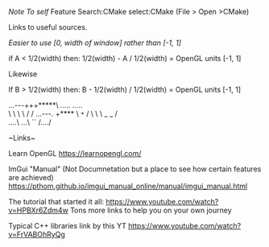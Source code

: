 *Note To self* 
Feature Search:CMake select:CMake (File > Open >CMake)

Links to useful sources.

*Easier to use [0, width of window] rather than [-1, 1]*

if A < 1/2(width) then: 1/2(width) - A / 1/2(width) = OpenGL units [-1, 1]

Likewise

If B > 1/2(width) then: B - 1/2(width) / 1/2(width) = OpenGL units [-1, 1]

...---+++*****\   _....._       _....._  
\              \  \       \   /       /
 \...---.	  +****  \       `*`       /
         \	 \      \     _  _      /  
      	  \....\     \...\ `` /..../

~Links~

Learn OpenGL 
https://learnopengl.com/

ImGui "Manual" (Not Documnetation but a place to see how certain features are achieved) 
https://pthom.github.io/imgui_manual_online/manual/imgui_manual.html

The tutorial that started it all: 
https://www.youtube.com/watch?v=HPBXr6Zdm4w 
Tons more links to help you on your own journey

Typical C++ libraries link by this YT 
https://www.youtube.com/watch?v=FrVABOhRyQg
